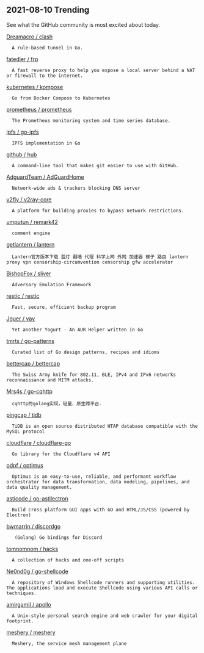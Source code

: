 ## 2021-08-10 Trending 
See what the GitHub community is most excited about today. 

[Dreamacro / clash](https://github.com/Dreamacro/clash) 

      A rule-based tunnel in Go.
     
[fatedier / frp](https://github.com/fatedier/frp) 

      A fast reverse proxy to help you expose a local server behind a NAT or firewall to the internet.
     
[kubernetes / kompose](https://github.com/kubernetes/kompose) 

      Go from Docker Compose to Kubernetes
     
[prometheus / prometheus](https://github.com/prometheus/prometheus) 

      The Prometheus monitoring system and time series database.
     
[ipfs / go-ipfs](https://github.com/ipfs/go-ipfs) 

      IPFS implementation in Go
     
[github / hub](https://github.com/github/hub) 

      A command-line tool that makes git easier to use with GitHub.
     
[AdguardTeam / AdGuardHome](https://github.com/AdguardTeam/AdGuardHome) 

      Network-wide ads & trackers blocking DNS server
     
[v2fly / v2ray-core](https://github.com/v2fly/v2ray-core) 

      A platform for building proxies to bypass network restrictions.
     
[umputun / remark42](https://github.com/umputun/remark42) 

      comment engine
     
[getlantern / lantern](https://github.com/getlantern/lantern) 

      Lantern官方版本下载 蓝灯 翻墙 代理 科学上网 外网 加速器 梯子 路由 lantern proxy vpn censorship-circumvention censorship gfw accelerator
     
[BishopFox / sliver](https://github.com/BishopFox/sliver) 

      Adversary Emulation Framework
     
[restic / restic](https://github.com/restic/restic) 

      Fast, secure, efficient backup program
     
[Jguer / yay](https://github.com/Jguer/yay) 

      Yet another Yogurt - An AUR Helper written in Go
     
[tmrts / go-patterns](https://github.com/tmrts/go-patterns) 

      Curated list of Go design patterns, recipes and idioms
     
[bettercap / bettercap](https://github.com/bettercap/bettercap) 

      The Swiss Army knife for 802.11, BLE, IPv4 and IPv6 networks reconnaissance and MITM attacks.
     
[Mrs4s / go-cqhttp](https://github.com/Mrs4s/go-cqhttp) 

      cqhttp的golang实现，轻量、原生跨平台.
     
[pingcap / tidb](https://github.com/pingcap/tidb) 

      TiDB is an open source distributed HTAP database compatible with the MySQL protocol 
     
[cloudflare / cloudflare-go](https://github.com/cloudflare/cloudflare-go) 

      Go library for the Cloudflare v4 API
     
[odpf / optimus](https://github.com/odpf/optimus) 

      Optimus is an easy-to-use, reliable, and performant workflow orchestrator for data transformation, data modeling, pipelines, and data quality management.
     
[asticode / go-astilectron](https://github.com/asticode/go-astilectron) 

      Build cross platform GUI apps with GO and HTML/JS/CSS (powered by Electron)
     
[bwmarrin / discordgo](https://github.com/bwmarrin/discordgo) 

       (Golang) Go bindings for Discord
     
[tomnomnom / hacks](https://github.com/tomnomnom/hacks) 

      A collection of hacks and one-off scripts
     
[Ne0nd0g / go-shellcode](https://github.com/Ne0nd0g/go-shellcode) 

      A repository of Windows Shellcode runners and supporting utilities. The applications load and execute Shellcode using various API calls or techniques.
     
[amirgamil / apollo](https://github.com/amirgamil/apollo) 

      A Unix-style personal search engine and web crawler for your digital footprint.
     
[meshery / meshery](https://github.com/meshery/meshery) 

      Meshery, the service mesh management plane
     
